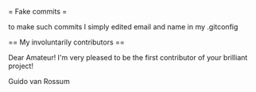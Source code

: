 = Fake commits =

to make such commits I simply edited email and name in my .gitconfig

== My involuntarily contributors ==

Dear Amateur! I'm very pleased to be the first contributor of your brilliant project!

Guido van Rossum
